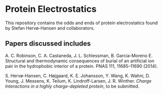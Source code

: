 # Protein Electrostatics

This repository contains the odds and ends of protein electrostatics found by Stefan Hervø-Hansen and collaborators.

## Papers discussed includes
 A. C. Robinson, C. A. Castaneda, J. L. Schlessman, B. Garcia-Moreno E. Structural and thermodynamic consequences of burial of an artificial ion pair in the hydrophobic interior of a protein. PNAS 111, 11685–11690 (2014).

S. Hervø-Hansen, C. Højgaard, K. E. Johansson, Y. Wang, K. Wahni, D. Young, J. Messens, K. Teilum, K. Lindroff-Larsen, J. R. Winther. _Charge Interactions in a highly charge-depleted protein_, to be submitted.



